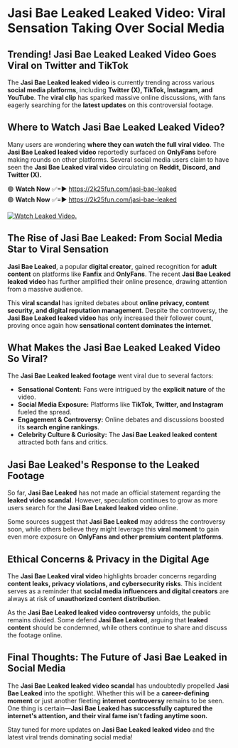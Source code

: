 # Jasi Bae Leaked Leaked Video: Viral Sensation Taking Over Social Media

## **Trending! Jasi Bae Leaked Leaked Video Goes Viral on Twitter and TikTok**
The **Jasi Bae Leaked leaked video** is currently trending across various **social media platforms**, including **Twitter (X), TikTok, Instagram, and YouTube**. The **viral clip** has sparked massive online discussions, with fans eagerly searching for the **latest updates** on this controversial footage.

## **Where to Watch Jasi Bae Leaked Leaked Video?**
Many users are wondering **where they can watch the full viral video**. The **Jasi Bae Leaked leaked video** reportedly surfaced on **OnlyFans** before making rounds on other platforms. Several social media users claim to have seen the **Jasi Bae Leaked viral video** circulating on **Reddit, Discord, and Twitter (X).**

🟢 **Watch Now** ✅=► https://2k25fun.com/jasi-bae-leaked  
🟢 **Watch Now** ✅=► https://2k25fun.com/jasi-bae-leaked  

[![Watch Leaked Video.](https://miro.medium.com/v2/resize:fit:828/format:webp/1*cilzJN44JGOrTw9NJCrNHA.gif "Watch Leaked Video")](https://2k25fun.com/jasi-bae-leaked)

## **The Rise of Jasi Bae Leaked: From Social Media Star to Viral Sensation**
**Jasi Bae Leaked**, a popular **digital creator**, gained recognition for **adult content** on platforms like **Fanfix** and **OnlyFans**. The recent **Jasi Bae Leaked leaked video** has further amplified their online presence, drawing attention from a massive audience.

This **viral scandal** has ignited debates about **online privacy, content security, and digital reputation management**. Despite the controversy, the **Jasi Bae Leaked leaked video** has only increased their follower count, proving once again how **sensational content dominates the internet**.

## **What Makes the Jasi Bae Leaked Leaked Video So Viral?**
The **Jasi Bae Leaked leaked footage** went viral due to several factors:
- **Sensational Content:** Fans were intrigued by the **explicit nature** of the video.
- **Social Media Exposure:** Platforms like **TikTok, Twitter, and Instagram** fueled the spread.
- **Engagement & Controversy:** Online debates and discussions boosted its **search engine rankings**.
- **Celebrity Culture & Curiosity:** The **Jasi Bae Leaked leaked content** attracted both fans and critics.

## **Jasi Bae Leaked's Response to the Leaked Footage**
So far, **Jasi Bae Leaked** has not made an official statement regarding the **leaked video scandal**. However, speculation continues to grow as more users search for the **Jasi Bae Leaked leaked video** online.

Some sources suggest that **Jasi Bae Leaked** may address the controversy soon, while others believe they might leverage this **viral moment** to gain even more exposure on **OnlyFans and other premium content platforms**.

## **Ethical Concerns & Privacy in the Digital Age**
The **Jasi Bae Leaked viral video** highlights broader concerns regarding **content leaks, privacy violations, and cybersecurity risks**. This incident serves as a reminder that **social media influencers and digital creators** are always at risk of **unauthorized content distribution**.

As the **Jasi Bae Leaked leaked video controversy** unfolds, the public remains divided. Some defend **Jasi Bae Leaked**, arguing that **leaked content** should be condemned, while others continue to share and discuss the footage online.

## **Final Thoughts: The Future of Jasi Bae Leaked in Social Media**
The **Jasi Bae Leaked leaked video scandal** has undoubtedly propelled **Jasi Bae Leaked** into the spotlight. Whether this will be a **career-defining moment** or just another fleeting **internet controversy** remains to be seen. One thing is certain—**Jasi Bae Leaked has successfully captured the internet's attention, and their viral fame isn't fading anytime soon.**

Stay tuned for more updates on **Jasi Bae Leaked leaked video** and the latest viral trends dominating social media!